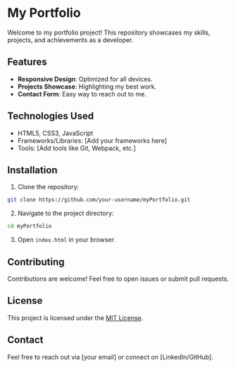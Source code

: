 # My Portfolio

Welcome to my portfolio project! This repository showcases my skills, projects, and achievements as a developer.

## Features

- **Responsive Design**: Optimized for all devices.
- **Projects Showcase**: Highlighting my best work.
- **Contact Form**: Easy way to reach out to me.

## Technologies Used

- HTML5, CSS3, JavaScript
- Frameworks/Libraries: [Add your frameworks here]
- Tools: [Add tools like Git, Webpack, etc.]

## Installation

1. Clone the repository:
  ```bash
  git clone https://github.com/your-username/myPortfolio.git
  ```
2. Navigate to the project directory:
  ```bash
  cd myPortfolio
  ```
3. Open `index.html` in your browser.

## Contributing

Contributions are welcome! Feel free to open issues or submit pull requests.

## License

This project is licensed under the [MIT License](LICENSE).

## Contact

Feel free to reach out via [your email] or connect on [LinkedIn/GitHub].
